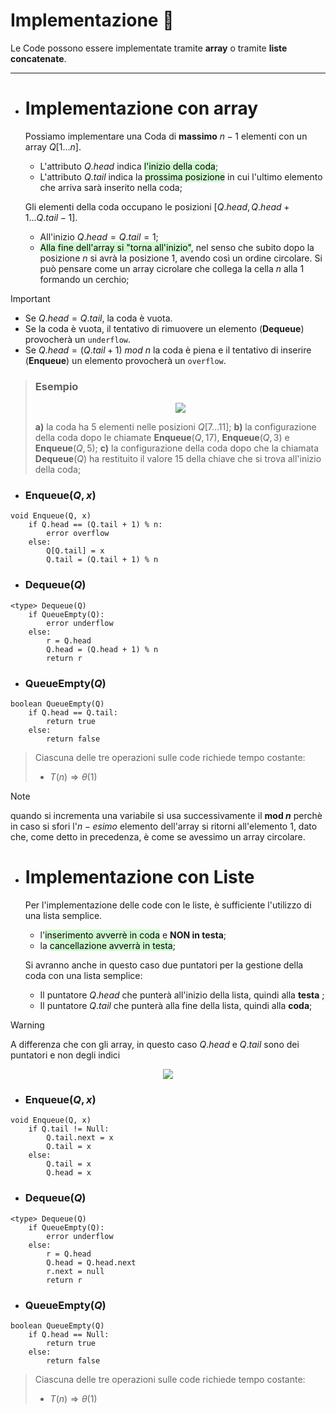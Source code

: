  # Implementazione 🧪
Le Code possono essere implementate tramite **array** o tramite **liste concatenate**.
***
- # Implementazione con array
	Possiamo implementare una Coda di **massimo** $n-1$ elementi con un array $Q[1...n]$.
	- L'attributo $Q.head$ indica <mark style="background: #BBFABBA6;">l'inizio della coda</mark>;
	- L'attributo $Q.tail$ indica la <mark style="background: #BBFABBA6;">prossima posizione</mark> in cui l'ultimo elemento che arriva sarà inserito nella coda;
	
	Gli elementi della coda occupano le posizioni $[Q.head, Q.head+1...Q.tail-1]$.
	- All'inizio $Q.head = Q.tail = 1$;
	- <mark style="background: #BBFABBA6;">Alla fine dell'array si "torna all'inizio"</mark>, nel senso che subito dopo la posizione $n$ si avrà la posizione $1$, avendo così un ordine circolare. Si può pensare come un array cicrolare che collega la cella $n$ alla $1$ formando un cerchio;

>[!Important]
>- Se $Q.head = Q.tail$, la coda è vuota.
>- Se la coda è vuota, il tentativo di rimuovere un elemento (**Dequeue**) provocherà un `underflow`.
>- Se $Q.head = (Q.tail+1)$ $mod$ $n$ la coda è piena e il tentativo di inserire (**Enqueue**) un elemento provocherà un `overflow`.

>### Esempio
><center><img src="http://www.swappa.it/wiki/uploads/Uni/A-enqueueDequeue.gif"></center>
>
> **a)** la coda ha 5 elementi nelle posizioni $Q[7...11]$;
> **b)** la configurazione della coda dopo le chiamate **Enqueue**($Q, 17$), **Enqueue**($Q, 3$) e **Enqueue**($Q, 5$);
> **c)** la configurazione della coda dopo che la chiamata **Dequeue**($Q$) ha restituito il valore 15 della chiave che si trova all'inizio della coda;
 
- ### Enqueue($Q, x$)
``` Pseudocodice TI:"Enqueue" "FOLD"
void Enqueue(Q, x)
	if Q.head == (Q.tail + 1) % n:
		error overflow
	else:
		Q[Q.tail] = x
		Q.tail = (Q.tail + 1) % n
```

- ### Dequeue($Q$)
``` Pseudocodice TI:"Dequeue" "FOLD"
<type> Dequeue(Q)
	if QueueEmpty(Q):
		error underflow
	else:
		r = Q.head
		Q.head = (Q.head + 1) % n
		return r
```

- ### QueueEmpty($Q$)
``` Pseudocodice TI:"QueueEmpty" "FOLD"
boolean QueueEmpty(Q)
	if Q.head == Q.tail:
		return true
	else:
		return false
```

>Ciascuna delle tre operazioni sulle code richiede tempo costante:
>- $T(n) \Rightarrow θ(1)$

>[!Note]
>quando si incrementa una variabile si usa successivamente il **mod $n$** perchè in caso si sfori l'$n-esimo$ elemento dell'array si ritorni all'elemento $1$, dato che, come detto in precedenza, è come se avessimo un array circolare.

- # Implementazione con Liste
	Per l'implementazione delle code con le liste, è sufficiente l'utilizzo di una lista semplice.
	- l'<mark style="background: #BBFABBA6;">inserimento avverrè in coda</mark> e **NON in testa**;
	- la <mark style="background: #BBFABBA6;">cancellazione avverrà in testa</mark>;

	Si avranno anche in questo caso due puntatori per la gestione della coda con una lista semplice:
	- Il puntatore $Q.head$ che punterà all'inizio della lista, quindi alla **testa** ;
	- Il puntatore $Q.tail$ che punterà alla fine della lista, quindi alla **coda**;

>[!Warning]
>A differenza che con gli array, in questo caso $Q.head$ e $Q.tail$ sono dei puntatori e non degli indici
<center><img src="https://www.researchgate.net/profile/Oscar-Karnalim/publication/333225149/figure/fig5/AS:761236430008322@1558504316577/An-Example-of-List-Based-Representation-A-Queue-with-Linked-List.png"></center>

- ### Enqueue($Q, x$)
``` Pseudocodice TI:"Enqueue" "FOLD"
void Enqueue(Q, x)
	if Q.tail != Null:
		Q.tail.next = x
		Q.tail = x
	else:
		Q.tail = x
		Q.head = x
```

- ### Dequeue($Q$)
``` Pseudocodice TI:"Dequeue" "FOLD"
<type> Dequeue(Q)
	if QueueEmpty(Q):
		error underflow
	else:
		r = Q.head
		Q.head = Q.head.next
		r.next = null
		return r
```

- ### QueueEmpty($Q$)
``` Pseudocodice TI:"QueueEmpty" "FOLD"
boolean QueueEmpty(Q)
	if Q.head == Null:
		return true
	else:
		return false
```

>Ciascuna delle tre operazioni sulle code richiede tempo costante:
>- $T(n) \Rightarrow θ(1)$
